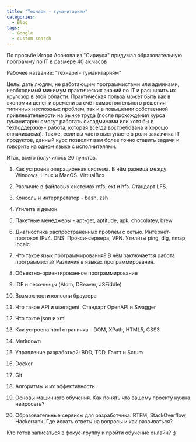 ```yaml
---
title: "Технари - гуманитариям"
categories:
  - Blog
tags:
  - Google
  - custom search
---
```


По просьбе Игоря Асонова из "Сириуса" придумал образовательную программу по IT в размере 40 ак.часов

Рабочее название: "технари - гуманитариям"

Цель: дать людям, не работающим программистами или админами, необходимый минимум практических знаний по IT и расширить их кругозор в этой области.
Практическая польза может быть как в экономии денег и времени за счёт самостоятельного решения типичных несложных проблем, так и в повышении собственной привлекательности на рынке труда (после прохождения курса гуманитарии смогут работать сисадминами или хотя бы в техподдержке - работа, которая всегда востребована и хорошо оплачиваема). Также, если вы часто выступаете в роли заказчика IT продуктов, данный курс позволит вам более точно ставить задачи и говорить на одном языке с исполнителями.

Итак, всего получилось 20 пунктов.

1. Как устроена операционная система. В чём разница между Windows, Linux и MacOS. VirtualBox    

2. Различие в файловых системах ntfs, ext и hfs. Cтандарт LFS.

3. Консоль и интерпретатор - bash, zsh

4. Утилита и демон

5. Пакетные менеджеры - apt-get, aptitude, apk, chocolatey, brew

6. Диагностика распространенных проблем с сетью. Интернет-протокол IPv4. DNS. Прокси-сервера, VPN. Утилиты ping, dig, nmap, ipcalc

7. Что такое язык программирования? В чём заключается работа программиста? Различия в языках программирования.

8. Объектно-ориентированное программирование

9. IDE и песочницы (Atom, DBeaver, JSFiddle)

10. Возможности консоли браузера

11. Что такое API и useragent. Стандарт OpenAPI и Swagger

12. Что такое json и xml

13. Как устроена html страничка - DOM, XPath, HTML5, CSS3

14. Markdown

15. Управление разработкой: BDD, TDD, Гантт и Scrum

16. Docker

17. Git

18. Алгоритмы и их эффективность

19. Основы машинного обучения. Как понять что вашему проекту нужна нейросеть?

20. Образовательные сервисы для разработчика. RTFM, StackOverflow, Hackerrank. Где искать ответы на вопросы и как развиваться?

Кто готов записаться в фокус-группу и пройти обучение онлайн? ;)
